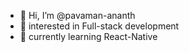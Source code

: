 - 👋 Hi, I’m @pavaman-ananth
- 👀 interested in Full-stack development
- 🌱 currently learning React-Native
<!--- - 💞️ I’m looking to collaborate on ...
- 📫 How to reach me ...
--->

<!---
pavaman-ananth/pavaman-ananth is a ✨ special ✨ repository because its `README.md` (this file) appears on your GitHub profile.
You can click the Preview link to take a look at your changes.
--->
